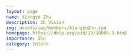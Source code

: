 ```yaml
---
layout: page
name: Xiangyu Zhu
description: 3D Vision
img: assets/img/members/XiangyuZhu.jpg
homepage: https://dblp.org/pid/19/10065-3.html
importance: Zhu
category: Intern
---
```

